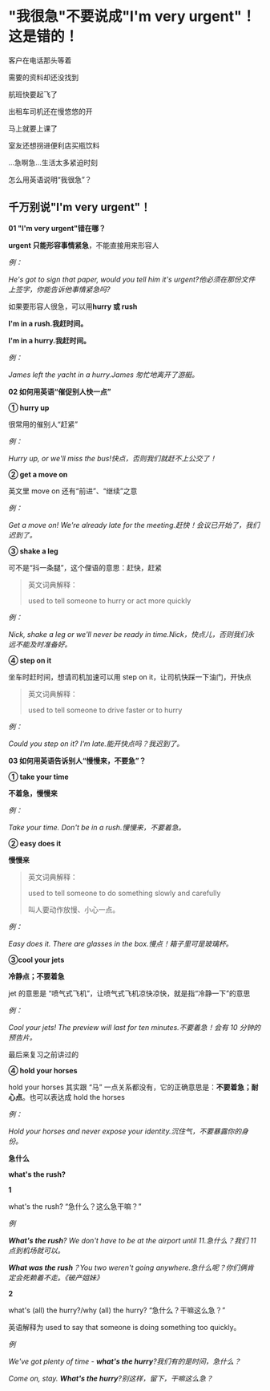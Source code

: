 # "我很急"不要说成"I'm very urgent"！这是错的！

客户在电话那头等着

需要的资料却还没找到

航班快要起飞了

出租车司机还在慢悠悠的开

马上就要上课了

室友还想拐进便利店买瓶饮料

…急啊急…生活太多紧迫时刻

怎么用英语说明“我很急”？

## **千万别说"I'm very urgent"！**

**01 "I'm very urgent"错在哪？**

**urgent 只能形容事情紧急**，不能直接用来形容人

_例：_

_He's got to sign that paper, would you tell him it's urgent?他必须在那份文件上签字，你能告诉他事情紧急吗?_

如果要形容人很急，可以用**hurry 或 rush**

**I'm in a rush.我赶时间。**

**I'm in a hurry.我赶时间。**

_例：_

_James left the yacht in a hurry.James 匆忙地离开了游艇。_

**02 如何用英语“催促别人快一点”**

**① hurry up**

很常用的催别人“赶紧”

_例：_

_Hurry up, or we'll miss the bus!快点，否则我们就赶不上公交了！_

**② get a move on**

英文里 move on 还有“前进”、“继续”之意

_例：_

_Get a move on! We're already late for the meeting.赶快！会议已开始了，我们迟到了。_

**③ shake a leg**

可不是“抖一条腿”，这个俚语的意思：赶快，赶紧

> 英文词典解释：
>
> used to tell someone to hurry or act more quickly

_例：_

_Nick, shake a leg or we'll never be ready in time.Nick，快点儿，否则我们永远不能及时准备好。_

**④ step on it**

坐车时赶时间，想请司机加速可以用 step on it，让司机快踩一下油门，开快点

> 英文词典解释：
>
> used to tell someone to drive faster or to hurry

_例：_

_Could you step on it? I'm late.能开快点吗？我迟到了。_

**03 如何用英语告诉别人“慢慢来，不要急”？**

**① take your time**

**不着急，慢慢来**

_例：_

_Take your time. Don't be in a rush.慢慢来，不要着急。_

**② easy does it**

**慢慢来**

> 英文词典解释：
>
> used to tell someone to do something slowly and carefully
>
> 叫人要动作放慢、小心一点。

_例：_

_Easy does it. There are glasses in the box.慢点！箱子里可是玻璃杯。_

**③cool your jets**

**冷静点；不要着急**

jet 的意思是 “喷气式飞机”，让喷气式飞机凉快凉快，就是指“冷静一下”的意思

_例：_

_Cool your jets! The preview will last for ten minutes.不要着急！会有 10 分钟的预告片。_

最后来复习之前讲过的

**④ hold your horses**

hold your horses 其实跟 “马” 一点关系都没有，它的正确意思是：**不要着急；耐心点**。也可以表达成 hold the horses

_例：_

_Hold your horses and never expose your identity.沉住气，不要暴露你的身份。_

**急什么**

**what's the rush?**

**1**

what's the rush? “急什么？这么急干嘛？”

_例_

_**What's the rush**? We don't have to be at the airport until 11.急什么？我们 11 点到机场就可以。_

_**What was the rush**？You two weren't going anywhere.急什么呢？你们俩肯定会死赖着不走。《破产姐妹》_

**2**

what's (all) the hurry?/why (all) the hurry? “急什么？干嘛这么急？”

英语解释为 used to say that someone is doing something too quickly。

_例_

_We've got plenty of time - **what's the hurry**?我们有的是时间，急什么？_

_Come on, stay. **What's the hurry**?别这样，留下，干嘛这么急？_
